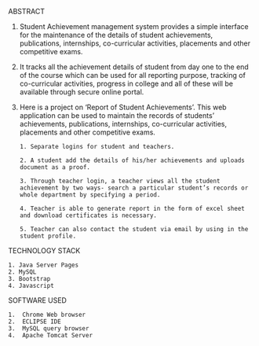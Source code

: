ABSTRACT

1. Student Achievement management system provides a simple interface for the maintenance of the details of student achievements, publications, internships, co-curricular activities, placements and other competitive exams. 

2. It tracks all the achievement details of student from day one to the end of the course which can be used for all reporting purpose, tracking of co-curricular activities, progress in college and all of these will be available through secure online portal. 

3. Here is a project on ‘Report of Student Achievements’. This web application can be used to maintain the records of students’ achievements, publications, internships, co-curricular activities, placements and other competitive exams.

       1. Separate logins for student and teachers.
    
       2. A student add the details of his/her achievements and uploads document as a proof.
    
       3. Through teacher login, a teacher views all the student achievement by two ways- search a particular student’s records or  whole department by specifying a period.
    
       4. Teacher is able to generate report in the form of excel sheet and download certificates is necessary.
    
       5. Teacher can also contact the student via email by using in the student profile. 

TECHNOLOGY STACK

    1. Java Server Pages
    2. MySQL 
    3. Bootstrap 
    4. Javascript


SOFTWARE USED

    1.	Chrome Web browser
    2.	ECLIPSE IDE 
    3.	MySQL query browser
    4.  Apache Tomcat Server










